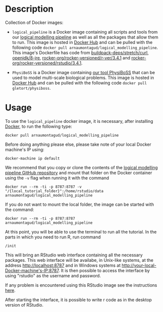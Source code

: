 Description
===========

Collection of Docker images:

* `logical_pipeline` is a Docker image containing all scripts and tools from our [logical modelling pipeline](https://github.com/sysbio-curie/Logical_modelling_pipeline) as well as all the packages that allow them to run. This image is hosted in [Docker Hub](https://hub.docker.com/r/arnaumontagud/logical_modelling_pipeline/) and can be pulled with the following code `docker pull arnaumontagud/logical_modelling_pipeline`. This image's Dockerfile has code from [buildpack-deps/stretch/curl](https://github.com/docker-library/buildpack-deps/blob/9f60e19008458220114f1a0b6cd3710f1015d402/stretch/curl/Dockerfile), [openjdk/8-jre](https://github.com/docker-library/openjdk/blob/b4f29ba829765552239bd18f272fcdaf09eca259/8-jre/Dockerfile), [rocker-org/rocker-versioned/r-ver/3.4.1](https://github.com/rocker-org/rocker-versioned/blob/master/r-ver/3.4.1/Dockerfile) and [rocker-org/rocker-versioned/rstudio/3.4.1](https://github.com/rocker-org/rocker-versioned/blob/master/rstudio/3.4.1/Dockerfile).

* `PhysiBoSS` is a Docker image containing [our tool PhysiBoSS](https://github.com/gletort/PhysiBoSS) that can be used to model multi-scale biological problems. This image is hosted in [Docker Hub](https://hub.docker.com/r/gletort/physiboss/) and can be pulled with the following code `docker pull gletort/physiboss`.

Usage
=====

To use the `logical_pipeline` docker image, it is necessary, after installing [Docker](https://www.docker.com), to run the following type:

    docker pull arnaumontagud/logical_modelling_pipeline

Before doing anything please else, please take note of your local Docker machine's IP using:
 
    docker-machine ip default

We recommend that you copy or clone the contents of the [logical modelling pipeline GitHub repository](https://github.com/sysbio-curie/Logical_modelling_pipeline) and mount that folder on the Docker container using the `-v` flag when running it with the command

    docker run --rm -ti -p 8787:8787 -v "/{local_tutorial_folder}":/home/rstudio/data arnaumontagud/logical_modelling_pipeline

If you do not want to mount the local folder, the image can be started with the command:

    docker run --rm -ti -p 8787:8787 arnaumontagud/logical_modelling_pipeline

At this point, you will be able to use the terminal to run all the tutorial. In the parts in which you need to run R, run command

    /init
    
This will bring an RStudio web interface containing all the necessary packages. This web interface will be availabe, in Unix-like systems, at the address <http://localhost:8787> and in Windows systems at <http://your-local-Docker-machine's-IP:8787>. It is then possible to access the interface by using "rstudio" as the username and password.

If any problem is encountered using this RStudio image see the instructions [here](https://github.com/rocker-org/rocker/wiki/Using-the-RStudio-image).

After starting the interface, it is possible to write r code as in the desktop version of RStudio.
